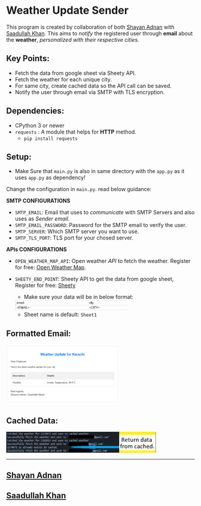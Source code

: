 # Weather Update Sender

This program is created by collaboration of both <a href="#shayan-adnan">Shayan Adnan</a> with <a href="#saadullah-khan">Saadullah Khan</a>. This aims to _notify_ the registered user through **email** about the **weather**, _personalized with their respective cities._

## Key Points:
- Fetch the data from google sheet via Sheety API.
- Fetch the weather for each unique city.
- For same city, create cached data so the API call can be saved.
- Notify the user through email via SMTP with TLS encryption.

## Dependencies:
- CPython 3 or newer
- `requests` : A module that helps for **HTTP** method.
    - `pip install requests`

## Setup:
- Make Sure that `main.py` is also in same directory with the `app.py` as it uses `app.py` as dependency!

Change the configuration in `main.py`. read below guidance:

**SMTP CONFIGURATIONS**

- `SMTP_EMAIL`: Email that uses to _communicate_ with SMTP Servers and also uses as _Sender email_.
- `SMTP_EMAIL_PASSWORD`: Password for the SMTP email to verify the user.
- `SMTP_SERVER`: Which SMTP server you want to use.
- `SMTP_TLS_PORT`: TLS port for your chosed server.

**APIs CONFIGURATIONS**
- `OPEN_WEATHER_MAP_API`: Open weather _API_ to fetch the weather. Register for free: [Open Weather Map](https://openweathermap.org/).
- `SHEETY_END_POINT`: Sheety API to get the data from google sheet, Register for free: [Sheety](https://sheety.co/)
    - Make sure your data will be in below format:<br/>
    <img src="./examples_for_readme/google-sheet-data-format-example.png" width="300">
    
    - Sheet name is default: `Sheet1`

## Formatted Email:
<img src="./examples_for_readme/email-preview.png" width="300">

## Cached Data:
<img src="./examples_for_readme/terminal-cached-data-example.png" width="400">


---
<h2 id="shayan-adnan"><a href="https://www.linkedin.com/in/shayan-adnan-29a1102a5/">Shayan Adnan</a></h2>
<h2 id="saadullah-khan"><a href="https://www.linkedin.com/in/saadullahkhan3/">Saadullah Khan</a></h2>
